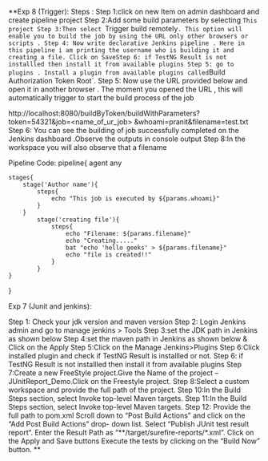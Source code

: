**Exp 8 (Trigger): 
Steps : Step 1:click on new Item on admin dashboard and create pipeline project
        Step 2:Add some build parameters by selecting `This project
        Step 3:Then select `Trigger build remotely` . This option will
enable you to build the job by using the URL only other
browsers or scripts .
        Step 4: Now write declarative Jenkins pipeline . Here in this
pipeline i am printing the username who is building it and
creating a file. Click on SaveStep 6: if TestNG Result is not installled then install it from available plugins
        Step 5: go to plugins . Install a plugin from available plugins
called `Build Authorization Token Root`.
      Step 5: Now use the URL provided below and open it in
another browser . The moment you opened the URL , this will
automatically trigger to start the build process of the job

http://localhost:8080/buildByToken/buildWithParameters?token=54321&job=<name_of_ur_job>
&whoami=pranit&filename=test.txt
      Step 6: You can see the building of job successfully completed
on the Jenkins dashboard .Observe the outputs in console
output
      Step 8:In the workspace you will also observe that a filename 



Pipeline Code: 
pipeline{
    agent any

    stages{
        stage('Author name'){
            steps{
                echo "This job is executed by ${params.whoami}"   
            }  
        }
            stage('creating file'){
                steps{
                    echo "Filename: ${params.filename}"
                    echo "Creating....."
                    bat "echo 'hello geeks' > ${params.filename}"
                    echo "file is created!!"   
                }   
            }   
    }
}



Exp 7 (Junit and jenkins):

Step 1: Check your jdk version and maven version
Step 2: Login Jenkins admin and go to manage jenkins > Tools
Step 3:set the JDK path in Jenkins as shown below
Step 4:set the maven path in Jenkins as shown below & Click on the Apply
Step 5:Click on the Manage Jenkins>Plugins
Step 6:Click installed plugin and check if TestNG Result is installled or not.
Step 6: if TestNG Result is not installled then install it from available plugins
Step 7:Create a new FreeStyle project.Give the Name of the project –
JUnitReport_Demo.Click on the Freestyle project.
Step 8:Select a custom workspace and provide the full path of the project.
Step 10:In the Build Steps section, select Invoke top-level Maven targets.
Step 11:In the Build Steps section, select Invoke top-level Maven targets.
Step 12: Provide the full path to pom.xml
Scroll down to “Post Build Actions” and click on the “Add Post Build Actions” drop- down list. Select “Publish JUnit test result report“.
Enter the Result Path as “**/target/surefire-reports/*.xml”. Click on the
Apply and Save buttons
Execute the tests by clicking on the “Build Now” button. 
**
